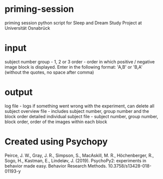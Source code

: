 # priming-session
priming session python script for Sleep and Dream Study Project at Universität Osnabrück

# input
subject number
group - 1, 2 or 3
order - order in which positive / negative image block is displayed. Enter in the following format: 'A,B' or 'B,A' (without the quotes, no space after comma)

# output
log file - logs if something went wrong with the experiment, can delete
all subject overview file - includes subject number, group number and the block order
detailed individual subject file - subject number, group number, block order, order of the images within each block

# Created using Psychopy
Peirce, J. W., Gray, J. R., Simpson, S., MacAskill, M. R., Höchenberger, R., Sogo, H., Kastman, E., Lindeløv, J. (2019). PsychoPy2: experiments in behavior made easy. Behavior Research Methods. 10.3758/s13428-018-01193-y
